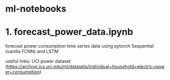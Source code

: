 # ml-notebooks


# 1. forecast\_power\_data.ipynb
forecast power consumption time series data using pytorch Sequential (vanilla FCNN) and LSTM

useful links: UCI power dataset (https://archive.ics.uci.edu/ml/datasets/individual+household+electric+power+consumption)
